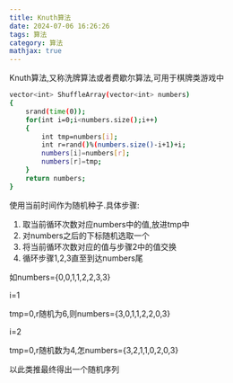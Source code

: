 ```yaml
---
title: Knuth算法
date: 2024-07-06 16:26:26
tags: 算法
category: 算法
mathjax: true
---
```


Knuth算法,又称洗牌算法或者费歇尔算法,可用于棋牌类游戏中

<!-- more -->

```sh
vector<int> ShuffleArray(vector<int> numbers)
{
	srand(time(0));
	for(int i=0;i<numbers.size();i++)
	{
		int tmp=numbers[i];
		int r=rand()%(numbers.size()-i+1)+i;
		numbers[i]=numbers[r];
		numbers[r]=tmp;
	}
	return numbers;
}
```

使用当前时间作为随机种子.具体步骤:

1. 取当前循环次数对应numbers中的值,放进tmp中
2. 对numbers之后的下标随机选取一个
3. 将当前循环次数对应的值与步骤2中的值交换
4. 循环步骤1,2,3直至到达numbers尾

如numbers={0,0,1,1,2,2,3,3}

i=1

tmp=0,r随机为6,则numbers={3,0,1,1,2,2,0,3}

i=2

tmp=0,r随机数为4,怎numbers={3,2,1,1,0,2,0,3}

以此类推最终得出一个随机序列